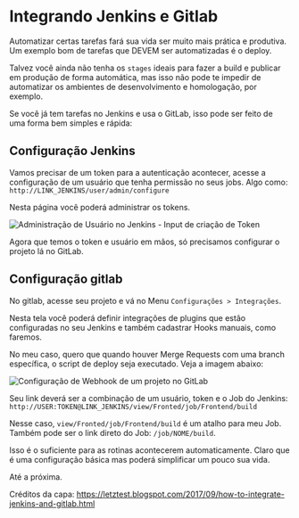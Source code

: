 # Integrando Jenkins e Gitlab

Automatizar certas tarefas fará sua vida ser muito mais prática e produtiva. Um exemplo bom de tarefas que DEVEM ser automatizadas é o deploy.

Talvez você ainda não tenha os `stages` ideais para fazer a build e publicar em produção de forma automática, mas isso não pode te impedir de automatizar os ambientes de desenvolvimento e homologação, por exemplo.

Se você já tem tarefas no Jenkins e usa o GitLab, isso pode ser feito de uma forma bem simples e rápida:

## Configuração Jenkins

Vamos precisar de um token para a autenticação acontecer, acesse a configuração de um usuário que tenha permissão no seus jobs. Algo como:  `http://LINK_JENKINS/user/admin/configure`

Nesta página você poderá administrar os tokens.

![Administração de Usuário no Jenkins - Input de criação de Token](https://dev-to-uploads.s3.amazonaws.com/i/8ghaee1xyhsalqtusl4i.png)

Agora que temos o token e usuário em mãos, só precisamos configurar o projeto lá no GitLab.

## Configuração gitlab

No gitlab, acesse seu projeto e vá no Menu `Configurações > Integrações`.

Nesta tela você poderá definir integrações de plugins que estão configuradas no seu Jenkins e também cadastrar Hooks manuais, como faremos.

No meu caso, quero que quando houver Merge Requests com uma branch específica, o script de deploy seja executado. Veja a imagem abaixo:

![Configuração de Webhook de um projeto no GitLab](https://dev-to-uploads.s3.amazonaws.com/i/7t404qhxtb7cdqxvybto.png)

Seu link deverá ser a combinação de um usuário, token e o Job do Jenkins: `http://USER:TOKEN@LINK_JENKINS/view/Fronted/job/Frontend/build`

Nesse caso, `view/Fronted/job/Frontend/build` é um atalho para meu Job. Também pode ser o link direto do Job: `/job/NOME/build`.

Isso é o suficiente para as rotinas acontecerem automaticamente. Claro que é uma configuração básica mas poderá simplificar um pouco sua vida.

Até a próxima.

Créditos da capa: https://letztest.blogspot.com/2017/09/how-to-integrate-jenkins-and-gitlab.html